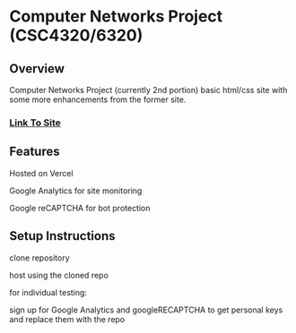# Computer Networks Project (CSC4320/6320) 
## Overview
Computer Networks Project (currently 2nd portion) basic html/css site with some more enhancements from the former site.
### [Link To Site](https://computernetworks-project-vl.vercel.app)
## Features
Hosted on Vercel

Google Analytics for site monitoring

Google reCAPTCHA for bot protection

## Setup Instructions

clone repository

host using the cloned repo

for individual testing: 

sign up for Google Analytics and googleRECAPTCHA to get personal keys and replace them with the repo 

